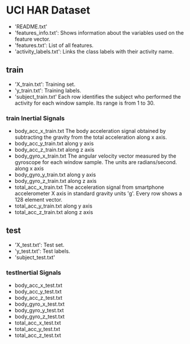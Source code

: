 #  UCI HAR Dataset
* 'README.txt' 
* 'features_info.txt': Shows information about the variables used on the feature vector. 
* 'features.txt': List of all features. 
* 'activity_labels.txt': Links the class labels with their activity name.

## train
*  'X_train.txt': Training set. 
*  'y_train.txt': Training labels. 
*  'subject_train.txt' Each row identifies the subject who performed the activity for each window sample. Its range is from 1 to 30.
  
### train Inertial Signals
*   body_acc_x_train.txt The body acceleration signal obtained by subtracting the gravity from the total acceleration along x axis.  
*   body_acc_y_train.txt  along y axis
*   body_acc_z_train.txt  along z axis
*   body_gyro_x_train.txt  The angular velocity vector measured by the gyroscope for each window sample. The units are radians/second.  along x axis
*   body_gyro_y_train.txt along y axis
*   body_gyro_z_train.txt along z axis
*   total_acc_x_train.txt  The acceleration signal from smartphone accelerometer X axis in standard gravity units 'g'. Every row shows a 128 element vector.
*   total_acc_y_train.txt along y axis
*   total_acc_z_train.txt  along z axis

## test
*  'X_test.txt': Test set. 
*  'y_test.txt': Test labels. 
*  'subject_test.txt'

###  testInertial Signals 
*   body_acc_x_test.txt 
*   body_acc_y_test.txt 
*   body_acc_z_test.txt 
*   body_gyro_x_test.txt 
*   body_gyro_y_test.txt 
*   body_gyro_z_test.txt 
*   total_acc_x_test.txt 
*   total_acc_y_test.txt 
*   total_acc_z_test.txt 

